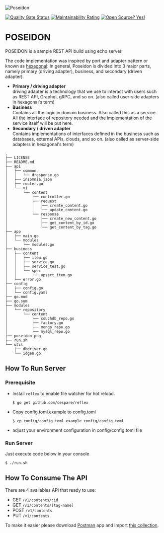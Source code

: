 ![Poseidon](poseidon-logo.png)

[![Quality Gate Status](https://sonarcloud.io/api/project_badges/measure?project=hudabikhoir_poseidon&metric=alert_status)](https://sonarcloud.io/summary/new_code?id=hudabikhoir_poseidon)
[![Maintainability Rating](https://sonarcloud.io/api/project_badges/measure?project=hudabikhoir_poseidon&metric=sqale_rating)](https://sonarcloud.io/summary/new_code?id=hudabikhoir_poseidon)
[![Open Source? Yes!](https://badgen.net/badge/Open%20Source%20%3F/Yes%21/blue?icon=github)](https://github.com/Naereen/badges/)

# POSEIDON

POSEIDON is a sample REST API build using echo server.

The code implementation was inspired by port and adapter pattern or known as [hexagonal](https://content.octo.com/en/hexagonal-architecture-three-principles-and-an-implementation-example):
In general, Poseidon is divided into 3 major parts, namely primary (driving adapter), business, and secondary (driven adapter).

- **Primary / driving adapter**<br/>driving adapter is a technology that we use to interact with users such as REST API, Graphql, gRPC, and so on. (also called user-side adapters in hexagonal's term)
- **Business**<br/>Contains all the logic in domain business. Also called this as a service. All the interface of repository needed and the implementation of the service itself will be put here.
- **Secondary / driven adapter**<br/>Contains implementations of interfaces defined in the business such as databases, external APIs, clouds, and so on. (also called as server-side adapters in hexagonal's term)

```
.
├── LICENSE
├── README.md
├── api
│   ├── common
│   │   └── dresponse.go
│   ├── insomnia.json
│   ├── router.go
│   └── v1
│       └── content
│           ├── controller.go
│           ├── request
│           │   ├── create_content.go
│           │   └── update_content.go
│           └── response
│               ├── create_new_content.go
│               ├── get_content_by_id.go
│               └── get_content_by_tag.go
├── app
│   ├── main.go
│   └── modules
│       └── modules.go
├── business
│   ├── content
│   │   ├── item.go
│   │   ├── service.go
│   │   ├── service_test.go
│   │   └── spec
│   │       └── upsert_item.go
│   └── error.go
├── config
│   ├── config.go
│   └── config.yaml
├── go.mod
├── go.sum
├── modules
│   └── repository
│       └── content
│           ├── couchdb_repo.go
│           ├── factory.go
│           ├── mongo_repo.go
│           └── mysql_repo.go
├── poseidon.png
├── run.sh
└── util
    ├── dbdriver.go
    └── idgen.go
```

## How To Run Server

### Prerequisite

- Install `reflex` to enable file watcher for hot reload.
  ```console
  $ go get github.com/cespare/reflex
  ```
- Copy config.toml.example to config.toml
  ```console
  $ cp config/config.toml.example config/config.toml
  ```
- adjust your environment configuration in config/config.toml file

### Run Server

Just execute code below in your console

```console
$ ./run.sh
```

## How To Consume The API

There are 4 availables API that ready to use:

- GET `/v1/contents/:id`
- GET `/v1/contents/[tag-name]`
- POST `/v1/contents`
- PUT `/v1/contents`

To make it easier please download [Postman](https://www.postman.com/) app and import [this collection](https://raw.githubusercontent.com/hudabikhoir/poseidon/master/boilerplate-golang-v2.postman_collection.json).
